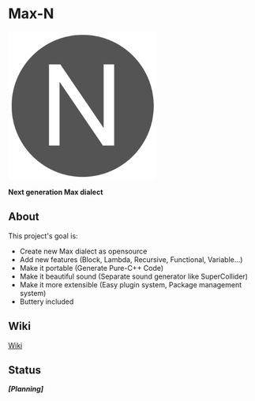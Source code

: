 # Max-N

<img alt="Max-N.png" src="pic/Max-N.png" width="300px"/>

**Next generation Max dialect**

## About

This project's goal is:

- Create new Max dialect as opensource
- Add new features (Block, Lambda, Recursive, Functional, Variable...)
- Make it portable (Generate Pure-C++ Code)
- Make it beautiful sound (Separate sound generator like SuperCollider)
- Make it more extensible (Easy plugin system, Package management system)
- Buttery included

## Wiki

[Wiki](wiki)

## Status

_**[Planning]**_
